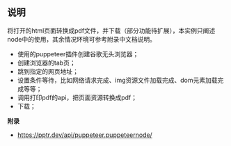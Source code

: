 ## 说明
将打开的html页面转换成pdf文件，并下载（部分功能待扩展），本实例只阐述node中的使用，其余情况环境可参考附录中文档说明。

- 使用的puppeteer插件创建谷歌无头浏览器；
- 创建浏览器的tab页；
- 跳到指定的网页地址；
- 设置条件等待，比如网络请求完成、img资源文件加载完成、dom元素加载完成等等；
- 调用打印pdf的api，把页面资源转换成pdf；
- 下载；

**附录**
- https://pptr.dev/api/puppeteer.puppeteernode/
